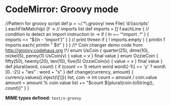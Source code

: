 CodeMirror: Groovy mode
=======================

//Pattern for groovy script def p = ~/.\*\\.groovy/ new File( ‘d:\\\\scripts’ ).eachFileMatch(p) {f -&gt; // imports list def imports = \[\] f.eachLine { // condition to detect an import instruction ln -&gt; if ( ln =~ ‘^import .\*’ ) { imports &lt;&lt; “${ln - ‘import’}” } } // print thmen if ( ! imports.empty ) { println f imports.each{ println " <span class="math inline">$it" } } } /\\\* Coin changer demo code from http://groovy.codehaus.org \\\*/ enum UsCoin { quarter(25), dime(10), nickel(5), penny(1) UsCoin(v) { value = v } final value } enum OzzieCoin { fifty(50), twenty(20), ten(10), five(5) OzzieCoin(v) { value = v } final value } def plural(word, count) { if (count == 1) return word word\\\[-1\\\] == 'y' ? word\\\[0..-2\\\] + "ies" : word + "s" } def change(currency, amount) { currency.values().inject(\\\[\\\]){ list, coin -&gt; int count = amount / coin.value amount = amount % coin.value list += "$</span>count ${plural(coin.toString(), count)}" } }

**MIME types defined:** `text/x-groovy`
